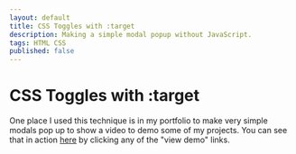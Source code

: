 ```yaml
---
layout: default
title: CSS Toggles with :target
description: Making a simple modal popup without JavaScript.
tags: HTML CSS
published: false
---
```

# CSS Toggles with :target

One place I used this technique is in my portfolio to make very simple modals pop up to show a video to demo some of my projects. You can see that in action [here](https://jamesquillin.github.io) by clicking any of the "view demo" links.
